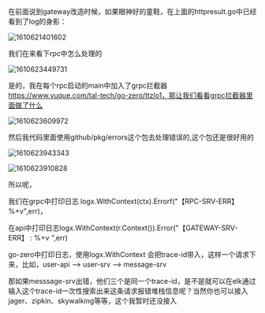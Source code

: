 在前面说到gateway改造时候，如果眼神好的童鞋，在上面的httpresult.go中已经看到了log的身影：

![1610621401602](./images/四/1610621401602.jpg)

我们在来看下rpc中怎么处理的

![1610623449731](./images/六/1610623449731.jpg)

是的，我在每个rpc启动的main中加入了grpc拦截器 https://www.yuque.com/tal-tech/go-zero/ttzlo1，那让我们看看grpc拦截器里面做了什么

![1610623609972](./images/六/1610623609972.jpg)





然后我代码里面使用github/pkg/errors这个包去处理错误的,这个包还是很好用的

![1610623943343](./images/六/1610623943343.jpg)

![1610623910828](./images/六/1610623910828.jpg)



所以呢，

我们在grpc中打印日志 logx.WithContext(ctx).Errorf("【RPC-SRV-ERR】 %+v",err)，

在api中打印日志logx.WithContext(r.Context()).Error("【GATEWAY-SRV-ERR】 : %+v ",err)



go-zero中打印日志，使用logx.WithContext 会把trace-id带入，这样一个请求下来，比如，user-api  --> user-srv  --> message-srv

那如果messsage-srv出错，他们三个是同一个trace-id，是不是就可以在elk通过输入这个trace-id一次性搜索出来这条请求报错堆栈信息呢？当然你也可以接入jager、zipkin、skywalking等等，这个我暂时还没接入





